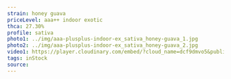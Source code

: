 ```yaml
---
strain: honey guava
priceLevel: aaa++ indoor exotic
thca: 27.30%
profile: sativa
photo1: ../img/aaa-plusplus-indoor-ex_sativa_honey-guava_1.jpg
photo2: ../img/aaa-plusplus-indoor-ex_sativa_honey-guava_2.jpg
video1: https://player.cloudinary.com/embed/?cloud_name=dcf9dmvo5&public_id=ultra-ex_sativa_honey-guava_aqlnmy&profile=flower
tags: inStock
source:
---
```

